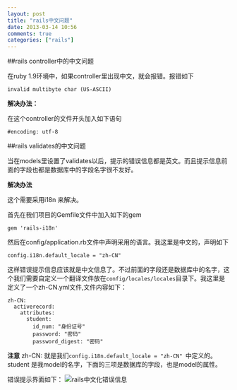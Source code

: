 ```yaml
---
layout: post
title: "rails中文问题"
date: 2013-03-14 10:56
comments: true
categories: ["rails"]
---
```

##rails controller中的中文问题

在ruby 1.9环境中，如果controller里出现中文，就会报错。报错如下

```
invalid multibyte char (US-ASCII)
```

**解决办法：**

在这个controller的文件开头加入如下语句

```
#encoding: utf-8
```

##rails validates的中文问题

<!--more-->
当在models里设置了validates以后，提示的错误信息都是英文。而且提示信息前面的字段也都是数据库中的字段名字很不友好。

**解决办法**

这个需要采用i18n 来解决。

首先在我们项目的Gemfile文件中加入如下的gem

```
gem 'rails-i18n'
```

然后在config/application.rb文件中声明采用的语言。我这里是中文的，声明如下

```
config.i18n.default_locale = "zh-CN"
```
这样错误提示信息应该就是中文信息了。不过前面的字段还是数据库中的名字，这个我们需要自定义一个翻译文件放在`config/locales/locales`目录下。我这里是定义了一个zh-CN.yml文件,文件内容如下：

```
zh-CN:
  activerecord:
    attributes:
      student:
        id_num: "身份证号"
        password: "密码"
        password_digest: "密码"
```

**注意** zh-CN: 就是我们`config.i18n.default_locale = "zh-CN" `中定义的。 student 是我model的名字，下面的三项是数据库的字段，也是model的属性。

错误提示界面如下：
![rails中文化错误信息](http://farm9.staticflickr.com/8505/8555747473_f908011335.jpg)

